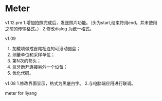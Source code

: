 # Meter
v1.12.pre
1.增加拍照完成后，发送照片功能。（头为start,结束符用end。并未使用之前的传输格式。）
2.修改dialog 为统一格式。



v1.09
  1. 加载项做成首尾相连的可滚动圆盘；
  2. 测量单位和采样单位；
  3. 第N次的箭头；
  4. 蓝牙断开连接另外一个设备；
  5. 优化代码。

v1.08
1.修改界面显示，格式为黑底白字。
2.与电脑端应用进行联调。

meter for liyang
